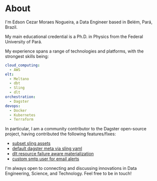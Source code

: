 # About 

I'm Edson Cezar Moraes Nogueira, a  Data Engineer based in Belém, Pará, Brazil. 

My main educational credential is a Ph.D. in Physics from the Federal University of Pará.

My experience spans a range of technologies and platforms, with the strongest skills being:

```yaml
cloud_computing:
  - AWS
elt:
  - Meltano
  - dbt
  - Sling
  - dlt
orchestration:
  - Dagster
devops:
  - Docker
  - Kubernetes
  - Terraform 
```

In particular, I am a community contributor to the Dagster open-source project, having contributed the following features/fixes:

- [subset sling assets](https://github.com/dagster-io/dagster/pull/21390)
- [default dagster meta via sling yaml](https://github.com/dagster-io/dagster/pull/21859)
- [dlt resource failure aware materialization](https://github.com/dagster-io/dagster/pull/21856)
- [custom smtp user for email alerts](https://github.com/dagster-io/dagster/pull/21994)

I'm always open to connecting and discussing innovations in Data Engineering, Science, and Technology. Feel free to be in touch!
